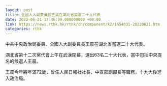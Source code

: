 ```yaml
---
layout: post
title: 全國人大副委員長王晨在湖北省當選二十大代表
date: 2022-06-21 17:46:09.000000000 +08:00
link: https://news.rthk.hk/rthk/ch/component/k2/1654031-20220621.htm
categories: rthk
---
```


中共中央政治局委員、全國人大副委員長王晨在湖北省當選二十大代表。

湖北省第十二次黨代會上午在武漢閉幕，選出63名二十大代表，當中包括中央提名的候選人王晨。

王晨今年將年滿72歲，曾任人民日報社社長、中宣部副部長等職務，十九大後進入政治局。
